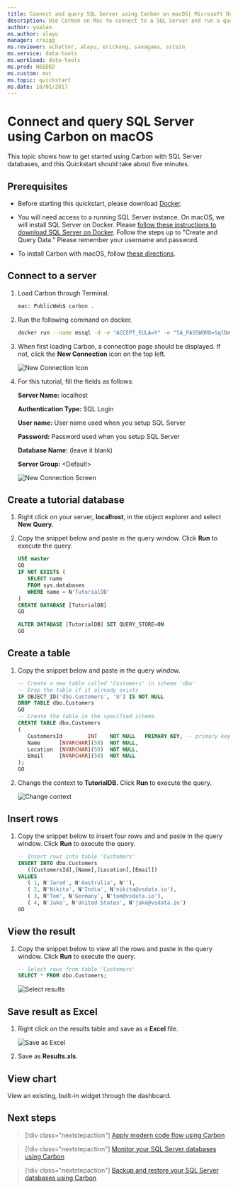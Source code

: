```yaml
---
title: Connect and query SQL Server using Carbon on macOS| Microsoft Docs
description: Use Carbon on Mac to connect to a SQL Server and run a query
author: yualan
ms.author: alayu
manager: craigg
ms.reviewer: achatter, alayu, erickang, sanagama, sstein
ms.service: data-tools
ms.workload: data-tools
ms.prod: NEEDED
ms.custom: mvc
ms.topic: quickstart
ms.date: 10/01/2017
---
```


# Connect and query SQL Server using Carbon on macOS
This topic shows how to get started using Carbon with SQL Server databases, and this Quickstart should take about five minutes.

## Prerequisites
- Before starting this quickstart, please download [Docker](https://docs.docker.com/docker-for-mac/install/#download-docker-for-mac).

- You will need access to a running SQL Server instance. On macOS, we will install SQL Server on Docker. Please [follow these instructions to download SQL Server on Docker](https://docs.microsoft.com/en-us/sql/linux/quickstart-install-connect-docker). Follow the steps up to "Create and Query Data." Please remember your username and password.

- To install Carbon with macOS, follow [these directions](download.md#get-carbon-for-macos).

## Connect to a server
1. Load Carbon through Terminal.
   ```bash
   mac: PublicWeb$ carbon .
   ```

2. Run the following command on docker.
   ```bash
   docker run --name mssql -d -e "ACCEPT_EULA=Y" -e "SA_PASSWORD=SqlDevOps2017" -e "MSSQL_PID=Developer" -p "1433:1433" microsoft/mssql-server-linux:latest
   ```   

3. When first loading Carbon, a connection page should be displayed. If not, click the **New Connection** icon on the top left.
   
   ![New Connection Icon](media/get-started-sql-server-mac/new-connection-icon.png)

4. For this tutorial, fill the fields as follows:
 
   **Server Name:** localhost

   **Authentication Type:** SQL Login

   **User name:** User name used when you setup SQL Server

   **Password:** Password used when you setup SQL Server

   **Database Name:** (leave it blank)

   **Server Group:** \<Default\>

   ![New Connection Screen](media/get-started-sql-server-mac/new-connection-screen.png)

## Create a tutorial database
1. Right click on your server, **localhost**, in the object explorer and select **New Query.**

2. Copy the snippet below and paste in the query window. Click **Run** to execute the query.

   ```sql
   USE master
   GO
   IF NOT EXISTS (
      SELECT name
      FROM sys.databases
      WHERE name = N'TutorialDB'
   )
   CREATE DATABASE [TutorialDB]
   GO

   ALTER DATABASE [TutorialDB] SET QUERY_STORE=ON
   GO
   ```

## Create a table
1. Copy the snippet below and paste in the query window.
   ```sql
   -- Create a new table called 'Customers' in schema 'dbo'
   -- Drop the table if it already exists
   IF OBJECT_ID('dbo.Customers', 'U') IS NOT NULL
   DROP TABLE dbo.Customers
   GO
   -- Create the table in the specified schema
   CREATE TABLE dbo.Customers
   (
      CustomersId        INT    NOT NULL   PRIMARY KEY, -- primary key column
      Name      [NVARCHAR](50)  NOT NULL,
      Location  [NVARCHAR](50)  NOT NULL,
      Email     [NVARCHAR](50)  NOT NULL
   );
   GO
   ```

2. Change the context to **TutorialDB.** Click **Run** to execute the query.

   ![Change context](media/get-started-sql-server-mac/change-context.png)

## Insert rows
1. Copy the snippet below to insert four rows and and paste in the query window. Click **Run** to execute the query.
   ```sql
   -- Insert rows into table 'Customers'
   INSERT INTO dbo.Customers
      ([CustomersId],[Name],[Location],[Email])
   VALUES
      ( 1, N'Jared', N'Australia', N''),
      ( 2, N'Nikita', N'India', N'nikita@vsdata.io'),
      ( 3, N'Tom', N'Germany', N'tom@vsdata.io'),
      ( 4, N'Jake', N'United States', N'jake@vsdata.io')   
   GO   
   ```

## View the result
1. Copy the snippet below to view all the rows and paste in the query window. Click **Run** to execute the query.
   ```sql
   -- Select rows from table 'Customers'
   SELECT * FROM dbo.Customers;
   ```
   ![Select results](media/get-started-sql-server-mac/select-results.png)

## Save result as Excel
1. Right click on the results table and save as a **Excel** file. 

   ![Save as Excel](media/get-started-sql-server-mac/save-as-excel.png)

2. Save as **Results.xls**.

## View chart
View an existing, built-in widget through the dashboard.

## Next steps
> [!div class="nextstepaction"]
> [Apply modern code flow using Carbon](tutorial-modern-code-flow-sql-server.md)

> [!div class="nextstepaction"]
> [Monitor your SQL Server databases using Carbon](tutorial-monitoring-sql-server.md)

> [!div class="nextstepaction"]
> [Backup and restore your SQL Server databases using Carbon](tutorial-backup-restore-sql-server.md)